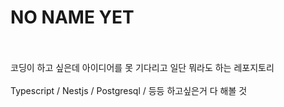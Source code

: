 # NO NAME YET
<br><br>
코딩이 하고 싶은데 아이디어를 못 기다리고 일단 뭐라도 하는 레포지토리
<br><br>Typescript / Nestjs / Postgresql / 등등 하고싶은거 다 해볼 것